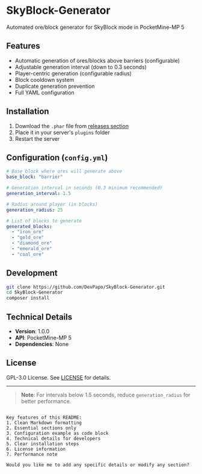 # SkyBlock-Generator

Automated ore/block generator for SkyBlock mode in PocketMine-MP 5

## Features

- Automatic generation of ores/blocks above barriers (configurable)
- Adjustable generation interval (down to 0.3 seconds)
- Player-centric generation (configurable radius)
- Block cooldown system
- Duplicate generation prevention
- Full YAML configuration

## Installation

1. Download the `.phar` file from [releases section](https://github.com/devpapo/SkyBlock-Generator/releases)
2. Place it in your server's `plugins` folder
3. Restart the server

## Configuration (`config.yml`)

```yaml
# Base block where ores will generate above
base_block: "barrier"

# Generation interval in seconds (0.3 minimum recommended)
generation_interval: 1.5

# Radius around player (in blocks)
generation_radius: 25

# List of blocks to generate
generated_blocks:
  - "iron_ore"
  - "gold_ore"
  - "diamond_ore"
  - "emerald_ore"
  - "coal_ore"
```

## Development

```bash
git clone https://github.com/DevPapo/SkyBlock-Generator.git
cd SkyBlock-Generator
composer install
```

## Technical Details

- **Version**: 1.0.0
- **API**: PocketMine-MP 5
- **Dependencies**: None

## License

GPL-3.0 License. See [LICENSE](LICENSE) for details.

---

> **Note**: For intervals below 1.5 seconds, reduce `generation_radius` for better performance.
```

Key features of this README:
1. Clean Markdown formatting
2. Essential sections only
3. Configuration example as code block
4. Technical details for developers
5. Clear installation steps
6. License information
7. Performance note

Would you like me to add any specific details or modify any section?